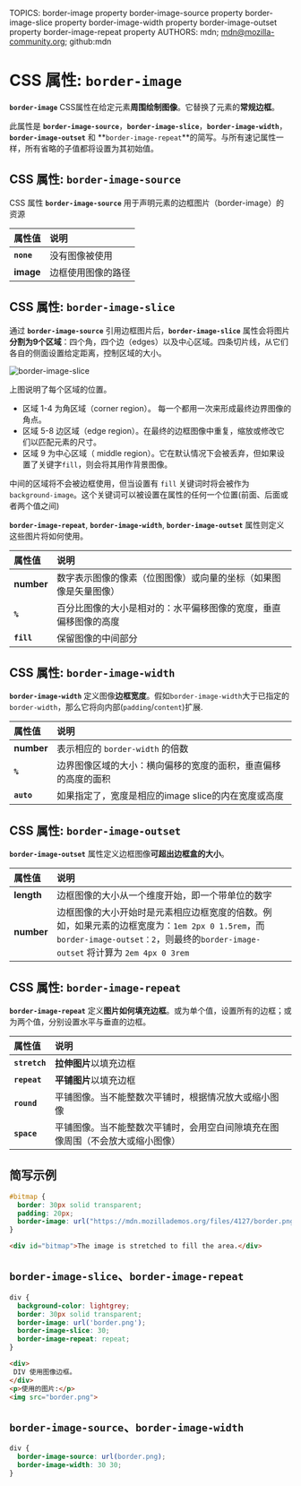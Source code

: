 TOPICS: border-image property
        border-image-source property
        border-image-slice property
        border-image-width property
        border-image-outset property
        border-image-repeat property
AUTHORS: mdn; mdn@mozilla-community.org; github:mdn

# CSS 属性: `border-image`

**`border-image`** CSS属性在给定元素**周围绘制图像**。它替换了元素的**常规边框**。

此属性是 **`border-image-source`**，**`border-image-slice`**，**`border-image-width`**，**`border-image-outset`**
和 **`border-image-repeat`**的简写。与所有速记属性一样，所有省略的子值都将设置为其初始值。

## CSS 属性: `border-image-source`

CSS 属性 **`border-image-source`**  用于声明元素的边框图片（border-image）的资源

| 属性值 | 说明 |
| :--- | :--- |
| **`none`** | 没有图像被使用 |
| **image** | 边框使用图像的路径 |

## CSS 属性: `border-image-slice`

通过 **`border-image-source`** 引用边框图片后，**`border-image-slice`** 属性会将图片**分割为9个区域**：四个角，四个边（edges）以及中心区域。四条切片线，从它们各自的侧面设置给定距离，控制区域的大小。

![border-image-slice](/media/webfrontend__border-image-slice.png)

上图说明了每个区域的位置。

- 区域 1-4 为角区域（corner region）。 每一个都用一次来形成最终边界图像的角点。
- 区域 5-8 边区域（edge region）。在最终的边框图像中重复，缩放或修改它们以匹配元素的尺寸。
- 区域 9 为中心区域（ middle region）。它在默认情况下会被丢弃，但如果设置了关键字`fill`，则会将其用作背景图像。

中间的区域将不会被边框使用，但当设置有 `fill` 关键词时将会被作为 `background-image`。这个关键词可以被设置在属性的任何一个位置(前面、后面或者两个值之间)

**`border-image-repeat`**, **`border-image-width`**, **`border-image-outset`** 属性则定义这些图片将如何使用。

| 属性值 | 说明 |
| :--- | :--- |
| **number** | 数字表示图像的像素（位图图像）或向量的坐标（如果图像是矢量图像）|
| **`%`** | 百分比图像的大小是相对的：水平偏移图像的宽度，垂直偏移图像的高度 |
| **`fill`** | 保留图像的中间部分 |

## CSS 属性: `border-image-width`

**`border-image-width`** 定义图像**边框宽度**。假如`border-image-width`大于已指定的`border-width`，那么它将向内部(`padding`/`content`)扩展.

| 属性值 | 说明 |
| :--- | :--- |
| **number** | 表示相应的 `border-width` 的倍数 |
| **`%`** | 边界图像区域的大小：横向偏移的宽度的面积，垂直偏移的高度的面积 |
| **`auto`** | 如果指定了，宽度是相应的image slice的内在宽度或高度 |

## CSS 属性: `border-image-outset`

**`border-image-outset`** 属性定义边框图像**可超出边框盒的大小**。

| 属性值 | 说明 |
| :--- | :--- |
| **length** | 边框图像的大小从一个维度开始，即一个带单位的数字 |
| **number** | 边框图像的大小开始时是元素相应边框宽度的倍数。例如，如果元素的边框宽度为：`1em 2px 0 1.5rem`，而 `border-image-outset：2`，则最终的`border-image-outset` 将计算为 `2em 4px 0 3rem` |

## CSS 属性: `border-image-repeat`

**`border-image-repeat`** 定义**图片如何填充边框**。或为单个值，设置所有的边框；或为两个值，分别设置水平与垂直的边框。

| 属性值 | 说明 |
| :--- | :--- |
| **`stretch`** | **拉伸图片**以填充边框 |
| **`repeat`** | **平铺图片**以填充边框 |
| **`round`** | 平铺图像。当不能整数次平铺时，根据情况放大或缩小图像 |
| **`space`** | 平铺图像。当不能整数次平铺时，会用空白间隙填充在图像周围（不会放大或缩小图像）|

## 简写示例

```css
#bitmap {
  border: 30px solid transparent;
  padding: 20px;
  border-image: url("https://mdn.mozillademos.org/files/4127/border.png") 30;
}
```

```html
<div id="bitmap">The image is stretched to fill the area.</div>
```

## `border-image-slice`、`border-image-repeat`

```css
div {
  background-color: lightgrey;
  border: 30px solid transparent;
  border-image: url('border.png');
  border-image-slice: 30;
  border-image-repeat: repeat;
}
```

```html
<div>
 DIV 使用图像边框。
</div>
<p>使用的图片:</p>
<img src="border.png">
```

## `border-image-source`、`border-image-width`

```css
div {
  border-image-source: url(border.png);
  border-image-width: 30 30;
}
```

